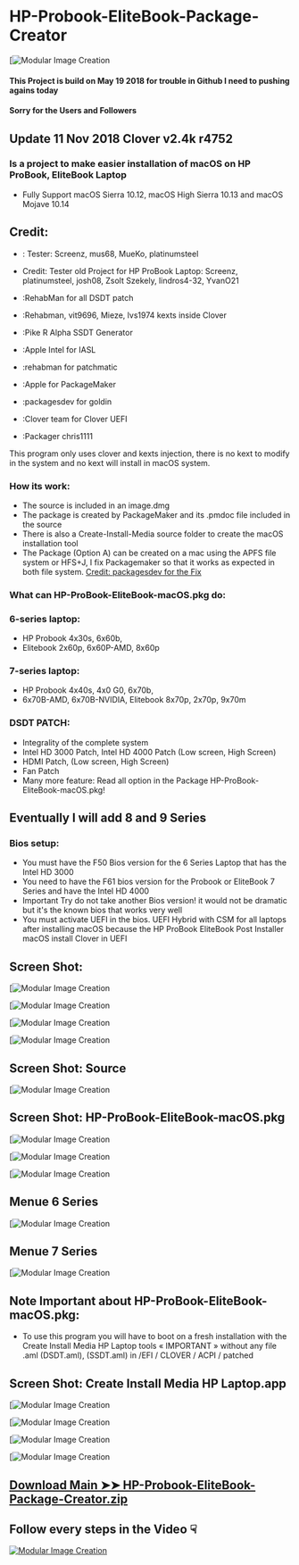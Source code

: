 # HP-Probook-EliteBook-Package-Creator

[![Modular Image Creation](https://i25.servimg.com/u/f25/18/50/18/69/216.png)

#### This Project is build on  May 19 2018 for trouble in Github I need to pushing agains today
#### Sorry for the Users and Followers

## Update 11 Nov 2018 Clover v2.4k r4752

### Is a project to make easier installation of macOS on HP ProBook, EliteBook Laptop
- Fully Support macOS Sierra 10.12, macOS High Sierra 10.13 and macOS Mojave 10.14

## Credit:

- : Tester: Screenz, mus68, MueKo, platinumsteel
- Credit: Tester old Project for HP ProBook Laptop: Screenz,  platinumsteel,  josh08, Zsolt Szekely, lindros4-32, YvanO21

- :RehabMan for all DSDT patch
- :Rehabman, vit9696, Mieze, lvs1974 kexts inside Clover
- :Pike R Alpha SSDT Generator
- :Apple Intel for IASL
- :rehabman for patchmatic
- :Apple for PackageMaker
- :packagesdev for goldin
- :Clover team for Clover UEFI
- :Packager chris1111

This program only uses clover and kexts injection, 
there is no kext to modify in the system and no kext 
will install in macOS system.


### How its work:
- The source is included in an image.dmg
- The package is created by PackageMaker and its .pmdoc file included in the source
- There is also a Create-Install-Media source folder to create the macOS installation tool
- The Package (Option A) can be created on a mac using the APFS file system or HFS+J, I fix Packagemaker so that it works as expected in both file system. [Credit: packagesdev for the Fix](https://github.com/packagesdev/goldin/blob/1b82322022abc4b43c4e10379614501e1c0d67b0/main.c#L661)



### What can HP-ProBook-EliteBook-macOS.pkg do:
### 6-series laptop: 
- HP Probook 4x30s, 6x60b, 
- Elitebook 2x60p, 6x60P-AMD, 8x60p

### 7-series laptop: 
- HP Probook 4x40s, 4x0 G0, 6x70b, 
- 6x70B-AMD, 6x70B-NVIDIA,  Elitebook 8x70p, 2x70p, 9x70m

### DSDT PATCH:
- Integrality of the complete system
- Intel HD 3000 Patch, Intel HD 4000 Patch (Low screen, High Screen)
- HDMI Patch, (Low screen, High Screen)
- Fan Patch
- Many more feature: Read all option in the Package HP-ProBook-EliteBook-macOS.pkg!

## Eventually I will add 8 and 9 Series


### Bios setup:

- You must have the F50 Bios version for the 6 Series Laptop that has the Intel HD 3000
- You need to have the F61 bios version for the Probook or EliteBook 7 Series and have the Intel HD 4000
- Important Try do not take another Bios version!  it would not be dramatic but it's the known bios that works very well
- You must activate UEFI in the bios. UEFI Hybrid with CSM for all laptops after installing macOS because the HP ProBook EliteBook Post Installer macOS install Clover in UEFI


## Screen Shot: 
[![Modular Image Creation](https://i62.servimg.com/u/f62/18/50/18/69/captu562.png)

[![Modular Image Creation](https://i25.servimg.com/u/f25/18/50/18/69/captu269.png)

[![Modular Image Creation](https://i62.servimg.com/u/f62/18/50/18/69/163.png)

[![Modular Image Creation](https://i62.servimg.com/u/f62/18/50/18/69/235.png)

## Screen Shot: Source
[![Modular Image Creation](https://i62.servimg.com/u/f62/18/50/18/69/source10.png)

## Screen Shot: HP-ProBook-EliteBook-macOS.pkg 
[![Modular Image Creation](https://i62.servimg.com/u/f62/18/50/18/69/1captu42.png)

[![Modular Image Creation](https://i62.servimg.com/u/f62/18/50/18/69/2captu25.png)

[![Modular Image Creation](https://i62.servimg.com/u/f62/18/50/18/69/5captu11.png)

## Menue 6 Series
[![Modular Image Creation](https://i62.servimg.com/u/f62/18/50/18/69/menue_10.png)

## Menue 7 Series
[![Modular Image Creation](https://i62.servimg.com/u/f62/18/50/18/69/menue_11.png)

## Note Important about HP-ProBook-EliteBook-macOS.pkg: 
- To use this program you will have to boot on a fresh installation with the Create Install Media HP Laptop tools « IMPORTANT » without any file .aml (DSDT.aml), (SSDT.aml) in  /EFI / CLOVER / ACPI / patched 

## Screen Shot: Create Install Media HP Laptop.app
[![Modular Image Creation](https://i62.servimg.com/u/f62/18/50/18/69/3captu15.png)

[![Modular Image Creation](https://i62.servimg.com/u/f62/18/50/18/69/4captu13.png)

[![Modular Image Creation](https://i25.servimg.com/u/f25/18/50/18/69/captu276.png)

[![Modular Image Creation](https://i25.servimg.com/u/f25/18/50/18/69/captu277.png)


## [Download Main ➤➤ HP-Probook-EliteBook-Package-Creator.zip](https://github.com/chris1111/HP-Probook-EliteBook-Package-Creator/releases/tag/V2)

## Follow every steps in the Video ☟
[![Modular Image Creation](https://i25.servimg.com/u/f25/18/50/18/69/macosm11.png)](https://youtu.be/3MHI98-IGEg)

